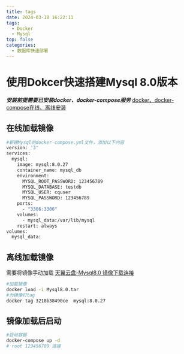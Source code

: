 ```yaml
---
title: tags
date: 2024-03-18 16:22:11
tags: 
  - Docker
  - Mysql
top: false
categories: 
  - 数据库快速部署
---
```

# 使用Dokcer快速搭建Mysql 8.0版本
***安装前提需要已安装docker、docker-compose服务*** [docker、docker-compose在线、离线安装](https://blog.csdn.net/weixin_45494811)
## 在线加载镜像
``` bash
#新建Mysql的docker-compose.yml文件，添加以下内容
version: '3'
services:
  mysql:
    image: mysql:8.0.27
    container_name: mysql_db
    environment:
      MYSQL_ROOT_PASSWORD: 123456789
      MYSQL_DATABASE: testdb
      MYSQL_USER: cquser
      MYSQL_PASSWORD: 123456789
    ports:
      - "3306:3306"
    volumes:
      - mysql_data:/var/lib/mysql
    restart: always
volumes:
  mysql_data:

```
## 离线加载镜像  
需要将镜像手动加载
[天翼云盘-Mysql8.0 镜像下载连接](https://cloud.189.cn/t/vumAryyyYjau（访问码：b1xp）)
``` bash
#加载镜像
docker load -i Mysql8.0.tar
#为镜像打tag
docker tag 3218b38490ce  mysql:8.0.27
```
## 镜像加载后启动
``` bash
#启动容器
docker-compose up -d 
# root 123456789 连接
```
